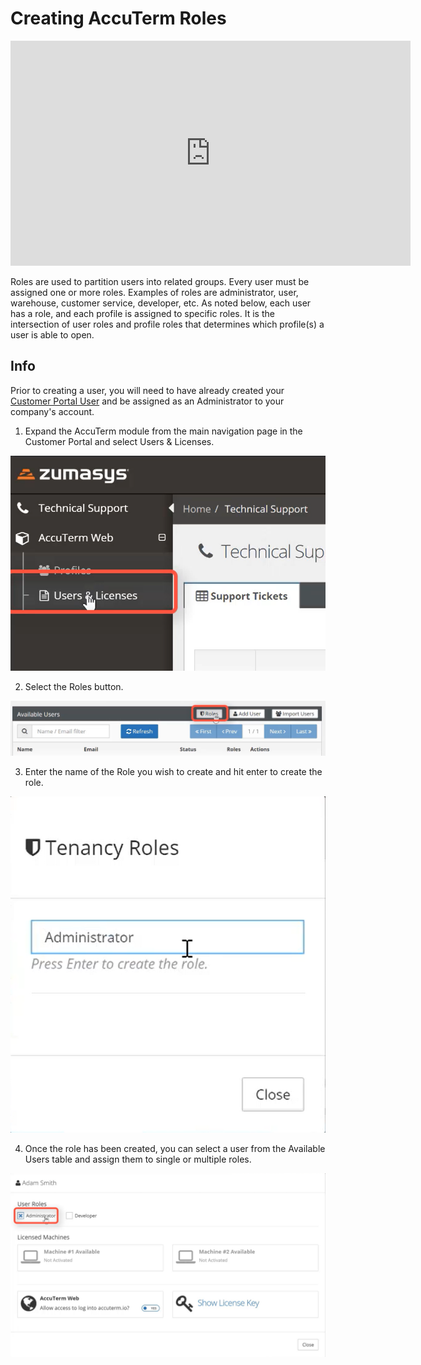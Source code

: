 # Creating AccuTerm Roles

<PageHeader />

<iframe width="640" height="360" src="https://www.youtube.com/embed/SGalXzJl4HU?&wmode=opaque" frameborder="0" allowfullscreen="" class="fr-draggable"></iframe>

Roles are used to partition users into related groups. Every user must be assigned one or more roles. Examples of roles are administrator, user, warehouse, customer service, developer, etc. As noted below, each user has a role, and each profile is assigned to specific roles. It is the intersection of user roles and profile roles that determines which profile(s) a user is able to open.

## Info

Prior to creating a user, you will need to have already created your [Customer Portal User](./../../../customer-portal/registration/README.md) and be assigned as an Administrator to your company's account.

1. Expand the AccuTerm module from the main navigation page in the Customer Portal and select Users & Licenses.

![accuterm-8-creating-roles: 1566000750186-1566000750186](./1566000750186-1566000750186.png)

2. Select the Roles button.

![accuterm-8-creating-roles: 1566001986277-1566001986276](./1566001986277-1566001986276.png)

3. Enter the name of the Role you wish to create and hit enter to create the role.

![accuterm-8-creating-roles: 1566002058186-1566002058186](./1566002058186-1566002058186.png)

4. Once the role has been created, you can select a user from the Available Users table and assign them to single or multiple roles.

![accuterm-8-creating-roles: 1566002193757-1566002193757](./1566002193757-1566002193757.png)
  
<PageFooter />